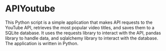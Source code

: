 # APIYoutube
This Python script is a simple application that makes API requests to the YouTube API, retrieves the most popular video titles, and saves them to a SQLite database. It uses the requests library to interact with the API, pandas library to handle data, and sqlalchemy library to interact with the database. The application is written in Python.
